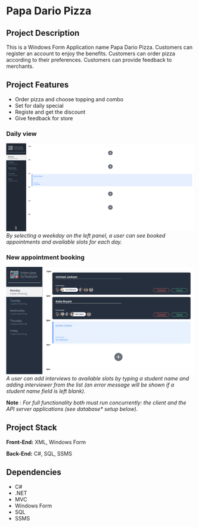 # Papa Dario Pizza
## Project Description
This is a Windows Form Application name Papa Dario Pizza. Customers can register an account to enjoy the benefits. Customers can order pizza according to their preferences. Customers can provide feedback to merchants.

## Project Features
- Order pizza and choose topping and combo
- Set for daily special
- Registe and get the discount
- Give feedback for store

### Daily view
!['booked-slots-available'](https://github.com/JunqiDu/scheduler/blob/master/docs/scheduler-dayView.png)
_By selecting a weekday on the left panel, a user can see booked appointments and available slots for each day._

### New appointment booking
!['book-new-apt'](https://github.com/JunqiDu/scheduler/blob/master/docs/new-appointment.png)
_A user can add interviews to available slots by typing a student name and adding interviewer from the list (an error message will be shown if a student name field is left blank)._

 **Note** : _For full functionality both must run concurrently: the client and the API server applications (see database* setup below)._

## Project Stack

__Front-End:__ XML, Windows Form

__Back-End:__ C#, SQL, SSMS

## Dependencies
- C# 
- .NET
- MVC
- Windows Form
- SQL
- SSMS
